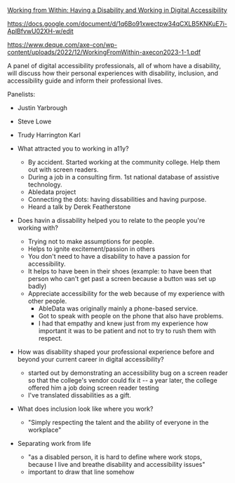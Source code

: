 [Working from Within: Having a Disability and Working in Digital Accessibility](https://www.deque.com/axe-con/sessions/working-from-within-having-a-disability-and-working-in-digital-accessibility/)

https://docs.google.com/document/d/1q6Bo91xwectpw34qCXLB5KNKuE7i-AplBfvwU02XH-w/edit

https://www.deque.com/axe-con/wp-content/uploads/2022/12/WorkingFromWithin-axecon2023-1-1.pdf

A panel of digital accessibility professionals, all of whom have a disability, will discuss how their personal experiences with disability, inclusion, and accessibility guide and inform their professional lives.

Panelists:
* Justin Yarbrough
* Steve Lowe
* Trudy Harrington Karl

* What attracted you to working in a11y?
  * By accident. Started working at the community college. Help them out with screen readers. 
  * During a job in a consulting firm. 1st national database of assistive technology.
  *  Abledata project
  * Connecting the dots: having dissabilities and having purpose.
  * Heard a talk by Derek Featherstone
* Does havin a dissability helped you to relate to the people you're working with?
  * Trying not to make assumptions for people.  
  * Helps to ignite excitement/passion in others
  * You don't need to have a disability to have a passion for accessibility.
  * It helps to have been in their shoes (example: to have been that person who can't get past a screen because a button was set up badly)
  * Appreciate accessibility for the web because of my experience with other people. 
    * AbleData was originally mainly a phone-based service.
    * Got to speak with people on the phone that also have problems.
    * I had that empathy and knew just from my experience how important it was to be patient and not to try to rush them with respect. 

* How was disability shaped your professional experience before and beyond your current career in digital accessibility?
  *  started out by demonstrating an accessibility bug on a screen reader so that the college's vendor could fix it -- a year later, the college offered him a job doing screen reader testing 
  *  I've translated dissabilities as a gift.  

* What does inclusion look like where you work?
  * "Simply respecting the talent and the ability of everyone in the workplace"

* Separating work from life
  * "as a disabled person, it is hard to define where work stops, because I live and breathe disability and accessibility issues"
  * important to draw that line somehow
